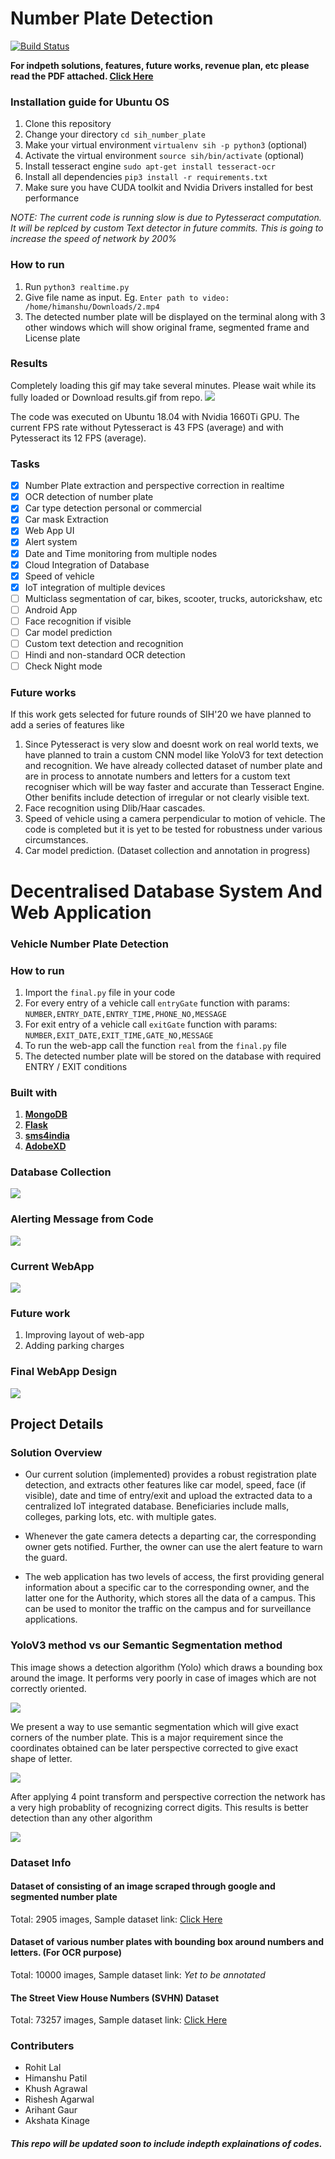 # Number Plate Detection
[![Build Status](https://travis-ci.org/joemccann/dillinger.svg?branch=master)](https://travis-ci.org/joemccann/dillinger)

**For indpeth solutions, features, future works, revenue plan, etc please read the PDF attached. [Click Here](https://drive.google.com/file/d/1vmh-XKHFDTIsHa2YLfEPrvajIMPPD67C/view?usp=sharing)**

### Installation guide for Ubuntu OS
1. Clone this repository
2. Change your directory `cd sih_number_plate`
3. Make your virtual environment `virtualenv sih -p python3` (optional)
4. Activate the virtual environment `source sih/bin/activate` (optional)
5. Install tesseract engine `sudo apt-get install tesseract-ocr`
6. Install all dependencies `pip3 install -r requirements.txt` 
7. Make sure you have CUDA toolkit and Nvidia Drivers installed for best performance

*NOTE: The current code is running slow is due to Pytesseract computation. It will be replced by custom Text detector in future commits. This is going to increase the speed of network by 200%*

### How to run
1. Run `python3 realtime.py`
2. Give file name as input. Eg. `Enter path to video: /home/himanshu/Downloads/2.mp4`
3. The detected number plate will be displayed on the terminal along with 3 other windows which will show original frame, segmented frame and License plate
 
### Results

Completely loading this gif may take several minutes. Please wait while its fully loaded or Download results.gif from repo.
![](result.gif)

The code was executed on Ubuntu 18.04 with Nvidia 1660Ti GPU. The current FPS rate without Pytesseract is 43 FPS (average) and with Pytesseract its 12 FPS (average).

### Tasks
- [x] Number Plate extraction and perspective correction in realtime
- [x] OCR detection of number plate 
- [x] Car type detection personal or commercial
- [x] Car mask Extraction
- [x] Web App UI
- [x] Alert system
- [x] Date and Time monitoring from multiple nodes
- [x] Cloud Integration of Database
- [x] Speed of vehicle
- [x] IoT integration of multiple devices
- [ ] Multiclass segmentation of car, bikes, scooter, trucks, autorickshaw, etc 
- [ ] Android App
- [ ] Face recognition if visible
- [ ] Car model prediction
- [ ] Custom text detection and recognition
- [ ] Hindi and non-standard OCR detection
- [ ] Check Night mode 

### Future works
If this work gets selected for future rounds of SIH'20 we have planned to add a series of features like

1. Since Pytesseract is very slow and doesnt work on real world texts, we have planned to train a custom CNN model like YoloV3 for text detection and recognition. We have already collected dataset of number plate and are in process to annotate numbers and letters for a custom text recogniser which will be way faster and accurate than Tesseract Engine. Other benifits include detection of irregular or not clearly visible text.
2. Face recognition using Dlib/Haar cascades.
3. Speed of vehicle using a camera perpendicular to motion of vehicle. The code is completed but it is yet to be tested for robustness under various circumstances.
4. Car model prediction. (Dataset collection and annotation in progress)

# Decentralised Database System And Web Application 

### Vehicle Number Plate Detection 

### How to run
1. Import the ```final.py``` file in your code  
2. For every entry of a vehicle call ```entryGate``` function with params: ```NUMBER,ENTRY_DATE,ENTRY_TIME,PHONE_NO,MESSAGE```
3. For exit entry of a vehicle call ```exitGate``` function with params: ```NUMBER,EXIT_DATE,EXIT_TIME,GATE_NO,MESSAGE```
3. To run the web-app call the function ```real``` from the ```final.py``` file
4. The detected number plate will be stored on the database with required ENTRY / EXIT conditions

### Built with
1. **[MongoDB](https://www.mongodb.com/)**
2. **[Flask](https://flask.palletsprojects.com/en/1.1.x/)**
3. **[sms4india](https://www.sms4india.com/)**
4. **[AdobeXD](https://www.adobe.com/in/products/xd/details.html)**

### Database Collection
![](images/database_Collection.jpg)

### Alerting Message from Code
![](images/alert_message.jpg)

### Current WebApp
![](images/current_layout.jpeg)

### Future work
1. Improving layout of web-app
2. Adding parking charges

### Final WebApp Design
![](images/final_Design.jpeg)

## Project Details

### Solution Overview
- Our current solution (implemented) provides a robust registration plate detection, and extracts other features like car model, speed, face (if visible), date and time of entry/exit and upload the extracted data to a centralized IoT integrated database. Beneficiaries include malls, colleges, parking lots, etc. with multiple gates.

- Whenever the gate camera detects a departing car, the corresponding owner gets notified. Further, the owner can use the
alert feature to warn the guard. 

- The web application has two levels of access, the first providing general information about a specific car to the corresponding owner, and the latter one for the Authority, which stores all the data of a campus. This can be used to monitor the traffic on the campus and for surveillance applications.

### YoloV3 method vs our Semantic Segmentation method
This image shows a detection algorithm (Yolo) which draws a bounding box around the image. It performs very poorly in case of images which are not correctly oriented. 

![](images/yolo.jpg)

We present a way to use semantic segmentation which will give exact corners of the number plate. This is a major requirement since the coordinates obtained can be later perspective corrected to give exact shape of letter. 

![](images/our.jpg)

After applying 4 point transform and perspective correction the network has a very high probablity of recognizing correct digits. This results is better detection than any other algorithm

![](images/perspective.jpg)

### Dataset Info
#### Dataset of consisting of an image scraped through google and segmented number plate 
Total: 2905 images, Sample dataset link: [Click Here](https://drive.google.com/drive/folders/1ZjCQ2Yro8kJLr0LjkA3Q0DlSUSN1y3_I?usp=sharing)

#### Dataset of various number plates with bounding box around numbers and letters. (For OCR purpose)
Total: 10000 images, Sample dataset link: *Yet to be annotated*

#### The Street View House Numbers (SVHN) Dataset
Total: 73257 images, Sample dataset link: [Click Here](http://ufldl.stanford.edu/housenumbers/)

### Contributers
- Rohit Lal 
- Himanshu Patil
- Khush Agrawal
- Rishesh Agarwal
- Arihant Gaur
- Akshata Kinage

##### This repo will be updated soon to include indepth explainations of codes.
